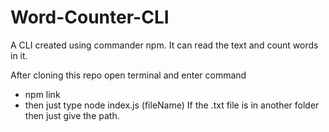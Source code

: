 # Word-Counter-CLI
A CLI created using commander npm. It can read the text and count words in it.

After cloning this repo open terminal and enter command 
* npm link
* then just type node index.js (fileName)
If the .txt file is in another folder then just give the path.
